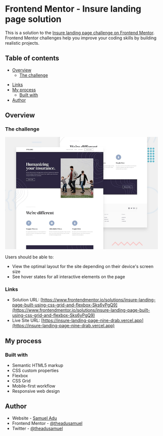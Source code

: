 # Frontend Mentor - Insure landing page solution

This is a solution to the [Insure landing page challenge on Frontend Mentor](https://www.frontendmentor.io/challenges/insure-landing-page-uTU68JV8). Frontend Mentor challenges help you improve your coding skills by building realistic projects.


## Table of contents

- [Overview](#overview)
  - [The challenge](#the-challenge)
<!--   - [Screenshot](#screenshot) -->
  - [Links](#links)
- [My process](#my-process)
  - [Built with](#built-with)
- [Author](#author)

<!-- **Note: Delete this note and update the table of contents based on what sections you keep.** -->

## Overview

### The challenge

![Design preview for the Insure landing page coding challenge](./design/desktop-preview.jpg)

Users should be able to:

- View the optimal layout for the site depending on their device's screen size
- See hover states for all interactive elements on the page

<!-- ### Screenshot

![](./screenshot.jpg)

Add a screenshot of your solution. The easiest way to do this is to use Firefox to view your project, right-click the page and select "Take a Screenshot". You can choose either a full-height screenshot or a cropped one based on how long the page is. If it's very long, it might be best to crop it.

Alternatively, you can use a tool like [FireShot](https://getfireshot.com/) to take the screenshot. FireShot has a free option, so you don't need to purchase it.

Then crop/optimize/edit your image however you like, add it to your project, and update the file path in the image above.

**Note: Delete this note and the paragraphs above when you add your screenshot. If you prefer not to add a screenshot, feel free to remove this entire section.** -->

### Links

- Solution URL: [https://www.frontendmentor.io/solutions/insure-landing-page-built-using-css-grid-and-flexbox-Sks6yPgQ9](https://www.frontendmentor.io/solutions/insure-landing-page-built-using-css-grid-and-flexbox-Sks6yPgQ9)
- Live Site URL: [https://insure-landing-page-nine-drab.vercel.app](https://insure-landing-page-nine-drab.vercel.app)

## My process

### Built with

- Semantic HTML5 markup
- CSS custom properties
- Flexbox
- CSS Grid
- Mobile-first workflow
- Responsive web design

## Author

- Website - [Samuel Adu](https://https://portfolio-fawn-zeta.vercel.app/)
- Frontend Mentor - [@theadusamuel](https://www.frontendmentor.io/profile/theadusamuel)
- Twitter - [@theadusamuel](https://www.twitter.com/theadusamuel)


